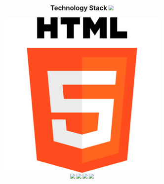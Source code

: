 <h2 align="center">Technology Stack <img src="https://github.com/ritik307/ritik307/blob/main/images/laptop.gif" width="50"></h2>

<p align="center">
 <img src="https://github.com/raman-1999/raman-1999/blob/main/images/html-5.png"/>
<img src="../raman-1999/images/css-3.png"/>
<img src="../raman-1999/images/js.png"/>
<img src="../raman-1999/images/icons8-tailwind-css-480.png"/>
<img src="../raman-1999/images/icons8-angular-240.png"/>
</p>
